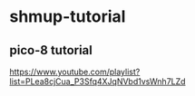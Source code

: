 # shmup-tutorial
## pico-8 tutorial

https://www.youtube.com/playlist?list=PLea8cjCua_P3Sfq4XJqNVbd1vsWnh7LZd